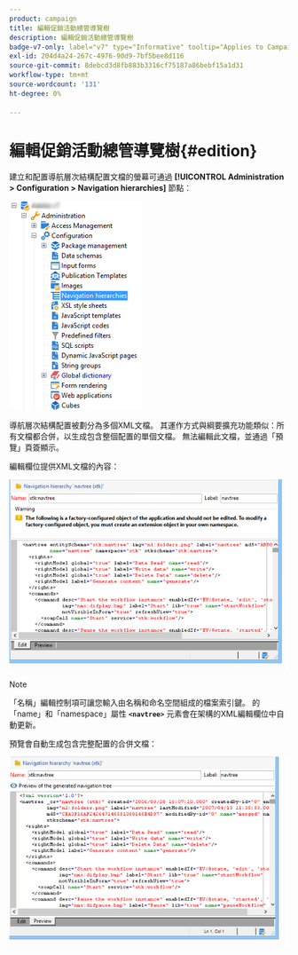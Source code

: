 ```yaml
---
product: campaign
title: 編輯促銷活動總管導覽樹
description: 編輯促銷活動總管導覽樹
badge-v7-only: label="v7" type="Informative" tooltip="Applies to Campaign Classic v7 only"
exl-id: 204d4a24-267c-4976-90d9-7bf5bee8d116
source-git-commit: 8debcd3d8fb883b3316cf75187a86bebf15a1d31
workflow-type: tm+mt
source-wordcount: '131'
ht-degree: 0%

---
```



# 編輯促銷活動總管導覽樹{#edition}

建立和配置導航層次結構配置文檔的螢幕可通過 **[!UICONTROL Administration > Configuration > Navigation hierarchies]** 節點：

![](assets/d_ncs_integration_navigation_arbo.png)

導航層次結構配置被劃分為多個XML文檔。 其運作方式與綱要擴充功能類似：所有文檔都合併，以生成包含整個配置的單個文檔。 無法編輯此文檔，並通過「預覽」頁簽顯示。

編輯欄位提供XML文檔的內容：

![](assets/d_ncs_integration_navigation_edit.png)

>[!NOTE]
>
>「名稱」編輯控制項可讓您輸入由名稱和命名空間組成的檔案索引鍵。 的「name」和「namespace」屬性 **`<navtree>`** 元素會在架構的XML編輯欄位中自動更新。

預覽會自動生成包含完整配置的合併文檔：

![](assets/d_ncs_integration_navigation_preview.png)
